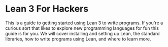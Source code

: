 # Lean 3 For Hackers #

This is a guide to getting started using Lean 3 to write programs.  If
you're a curious sort that likes to explore new programming languages
for fun this guide is for you.  We will cover installing and setting
up Lean, the standard libraries, how to write programs using Lean, and
where to learn more.
